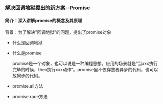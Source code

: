 ### 解决回调地狱提出的新方案--Promise

#### 简介：深入讲解promise的概念及其原理

背景：为了解决"回调地狱"的问题，提出了promise对象

- 什么是回调地狱

- 什么是promise

  promise是一个对象，也可以说是一种编程思想。应用的场景就是"当xxx执行完毕的时候，then执行xxx动作"。promise里不仅存放者异步的代码，也可以放同步的代码。

- promise.all方法

- promise.race方法